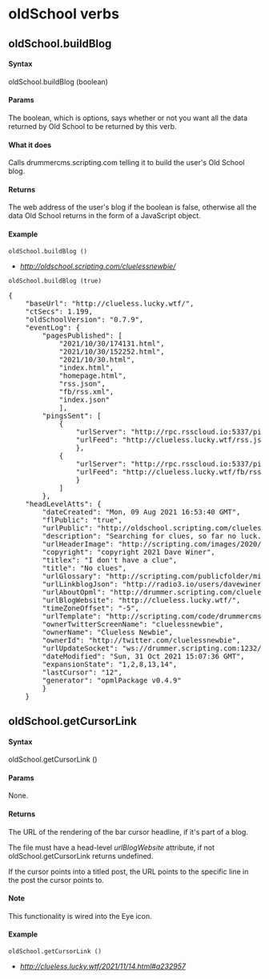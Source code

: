 
# oldSchool verbs
## oldSchool.buildBlog
#### Syntax
oldSchool.buildBlog (boolean)

#### Params
The boolean, which is options, says whether or not you want all the data returned by Old School to be returned by this verb.

#### What it does
Calls drummercms.scripting.com telling it to build the user's Old School blog. 

#### Returns
The web address of the user's blog if the boolean is false, otherwise all the data Old School returns in the form of a JavaScript object.

#### Example
`oldSchool.buildBlog ()`

- *http://oldschool.scripting.com/cluelessnewbie/*

`oldSchool.buildBlog (true)`

<pre>{
    "baseUrl": "http://clueless.lucky.wtf/",
    "ctSecs": 1.199,
    "oldSchoolVersion": "0.7.9",
    "eventLog": {
        "pagesPublished": [
            "2021/10/30/174131.html",
            "2021/10/30/152252.html",
            "2021/10/30.html",
            "index.html",
            "homepage.html",
            "rss.json",
            "fb/rss.xml",
            "index.json"
            ],
        "pingsSent": [
            {
                "urlServer": "http://rpc.rsscloud.io:5337/ping",
                "urlFeed": "http://clueless.lucky.wtf/rss.json"
                },
            {
                "urlServer": "http://rpc.rsscloud.io:5337/ping",
                "urlFeed": "http://clueless.lucky.wtf/fb/rss.xml"
                }
            ]
        },
    "headLevelAtts": {
        "dateCreated": "Mon, 09 Aug 2021 16:53:40 GMT",
        "flPublic": "true",
        "urlPublic": "http://oldschool.scripting.com/cluelessnewbie/",
        "description": "Searching for clues, so far no luck.",
        "urlHeaderImage": "http://scripting.com/images/2020/10/05/sky.png",
        "copyright": "copyright 2021 Dave Winer",
        "titlex": "I don't have a clue",
        "title": "No clues",
        "urlGlossary": "http://scripting.com/publicfolder/misc/glossary.opml",
        "urlLinkblogJson": "http://radio3.io/users/davewiner/linkblog.json",
        "urlAboutOpml": "http://drummer.scripting.com/cluelessnewbie/about.opml",
        "urlBlogWebsite": "http://clueless.lucky.wtf/",
        "timeZoneOffset": "-5",
        "urlTemplate": "http://scripting.com/code/drummercms/templates/minimal/index.html",
        "ownerTwitterScreenName": "cluelessnewbie",
        "ownerName": "Clueless Newbie",
        "ownerId": "http://twitter.com/cluelessnewbie",
        "urlUpdateSocket": "ws://drummer.scripting.com:1232/",
        "dateModified": "Sun, 31 Oct 2021 15:07:36 GMT",
        "expansionState": "1,2,8,13,14",
        "lastCursor": "12",
        "generator": "opmlPackage v0.4.9"
        }
    }
</pre>
## oldSchool.getCursorLink
#### Syntax
oldSchool.getCursorLink ()

#### Params
None.

#### Returns
The URL of the rendering of the bar cursor headline, if it's part of a blog. 

The file must have a head-level <i>urlBlogWebsite</i> attribute, if not oldSchool.getCursorLink returns undefined. 

If the cursor points into a titled post, the URL points to the specific line in the post the cursor points to.

#### Note
This functionality is wired into the Eye icon.

#### Example
`oldSchool.getCursorLink ()`

- *http://clueless.lucky.wtf/2021/11/14.html#a232957*

